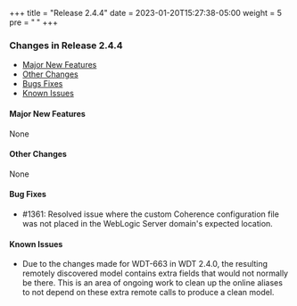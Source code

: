 +++
title = "Release 2.4.4"
date = 2023-01-20T15:27:38-05:00
weight = 5
pre = "<b> </b>"
+++

### Changes in Release 2.4.4
- [Major New Features](#major-new-features)
- [Other Changes](#other-changes)
- [Bugs Fixes](#bug-fixes)
- [Known Issues](#known-issues)


#### Major New Features
None

#### Other Changes
None

#### Bug Fixes
- #1361: Resolved issue where the custom Coherence configuration file was not placed in the WebLogic Server domain's expected location.

#### Known Issues
- Due to the changes made for WDT-663 in WDT 2.4.0, the resulting remotely discovered model contains extra fields that would not normally be there.
  This is an area of ongoing work to clean up the online aliases to not depend on these extra remote calls to produce a clean model.
